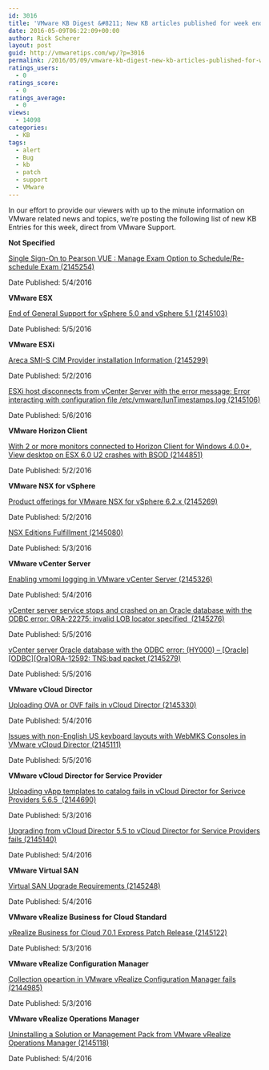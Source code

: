 ```yaml
---
id: 3016
title: 'VMware KB Digest &#8211; New KB articles published for week ending 5/7/16'
date: 2016-05-09T06:22:09+00:00
author: Rick Scherer
layout: post
guid: http://vmwaretips.com/wp/?p=3016
permalink: /2016/05/09/vmware-kb-digest-new-kb-articles-published-for-week-ending-5716/
ratings_users:
  - 0
ratings_score:
  - 0
ratings_average:
  - 0
views:
  - 14098
categories:
  - KB
tags:
  - alert
  - Bug
  - kb
  - patch
  - support
  - VMware
---
```

In our effort to provide our viewers with up to the minute information on VMware related news and topics, we&#8217;re posting the following list of new KB Entries for this week, direct from VMware Support.

<!--more-->

**Not Specified**
  
[Single Sign-On to Pearson VUE : Manage Exam Option to Schedule/Re-schedule Exam (2145254)](http://vmw.re/1WVkTdn)
  
Date Published: 5/4/2016

**VMware ESX**
  
[End of General Support for vSphere 5.0 and vSphere 5.1 (2145103)](http://vmw.re/1q8X3y3)
  
Date Published: 5/5/2016

**VMware ESXi**
  
[Areca SMI-S CIM Provider installation Information (2145299)](http://vmw.re/1WVkRCp)
  
Date Published: 5/2/2016
  
[ESXi host disconnects from vCenter Server with the error message: Error interacting with configuration file /etc/vmware/lunTimestamps.log (2145106)](http://vmw.re/1q8X3Og)
  
Date Published: 5/6/2016

**VMware Horizon Client**
  
[With 2 or more monitors connected to Horizon Client for Windows 4.0.0+, View desktop on ESX 6.0 U2 crashes with BSOD (2144851)](http://vmw.re/1WVkTdq)
  
Date Published: 5/2/2016

**VMware NSX for vSphere**
  
[Product offerings for VMware NSX for vSphere 6.2.x (2145269)](http://vmw.re/1q8X5Wv)
  
Date Published: 5/2/2016
  
[NSX Editions Fulfillment (2145080)](http://vmw.re/1WVkRCq)
  
Date Published: 5/3/2016

**VMware vCenter Server**
  
[Enabling vmomi logging in VMware vCenter Server (2145326)](http://vmw.re/1q8X5Ww)
  
Date Published: 5/4/2016
  
[vCenter server service stops and crashed on an Oracle database with the ODBC error: ORA-22275: invalid LOB locator specified  (2145276)](http://vmw.re/1WVkTdv)
  
Date Published: 5/5/2016
  
[vCenter server Oracle database with the ODBC error: (HY000) – \[Oracle\]\[ODBC\][Ora]ORA-12592: TNS:bad packet (2145279)](http://vmw.re/1q8X5Wx)
  
Date Published: 5/5/2016

**VMware vCloud Director**
  
[Uploading OVA or OVF fails in vCloud Director (2145330)](http://vmw.re/1WVkRCt)
  
Date Published: 5/4/2016
  
[Issues with non-English US keyboard layouts with WebMKS Consoles in VMware vCloud Director (2145111)](http://vmw.re/1q8X3Ol)
  
Date Published: 5/5/2016

**VMware vCloud Director for Service Provider**
  
[Uploading vApp templates to catalog fails in vCloud Director for Serivce Providers 5.6.5  (2144690)](http://vmw.re/1WVkTdw)
  
Date Published: 5/3/2016
  
[Upgrading from vCloud Director 5.5 to vCloud Director for Service Providers fails (2145140)](http://vmw.re/1q8X3On)
  
Date Published: 5/4/2016

**VMware Virtual SAN**
  
[Virtual SAN Upgrade Requirements (2145248)](http://vmw.re/1WVkTdz)
  
Date Published: 5/4/2016

**VMware vRealize Business for Cloud Standard**
  
[vRealize Business for Cloud 7.0.1 Express Patch Release (2145122)](http://vmw.re/1q8X5Wy)
  
Date Published: 5/3/2016

**VMware vRealize Configuration Manager**
  
[Collection opeartion in VMware vRealize Configuration Manager fails (2144985)](http://vmw.re/1WVkTdA)
  
Date Published: 5/3/2016

**VMware vRealize Operations Manager**
  
[Uninstalling a Solution or Management Pack from VMware vRealize Operations Manager (2145118)](http://vmw.re/1q8X5Wz)
  
Date Published: 5/4/2016